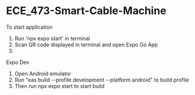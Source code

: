 # ECE_473-Smart-Cable-Machine

To start application
1. Run 'npx expo start' in terminal
2. Scan QR code displayed in terminal and open Expo Go App
3. 

Expo Dev
1. Open Android emulator
2. Run "eas build --profile development --platform android" to build profile
4. Then run npx expo start to start build
